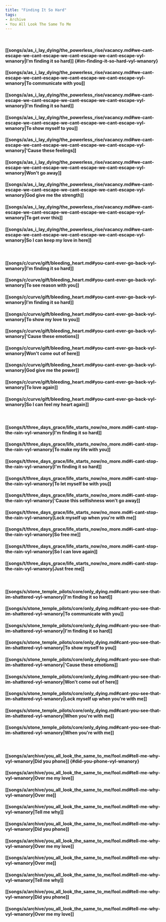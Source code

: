 ```yaml
---
title: "Finding It So Hard"
tags:
- Archive
- You All Look The Same To Me
---
```

&nbsp;
#### [[songs/a/as_i_lay_dying/the_powerless_rise/vacancy.md#we-cant-escape-we-cant-escape-we-cant-escape-we-cant-escape-vyl-wnanory|I'm finding it so hard]] {#im-finding-it-so-hard-vyl-wnanory}
#### [[songs/a/as_i_lay_dying/the_powerless_rise/vacancy.md#we-cant-escape-we-cant-escape-we-cant-escape-we-cant-escape-vyl-wnanory|To communicate with you]]
#### [[songs/a/as_i_lay_dying/the_powerless_rise/vacancy.md#we-cant-escape-we-cant-escape-we-cant-escape-we-cant-escape-vyl-wnanory|I'm finding it so hard]]
#### [[songs/a/as_i_lay_dying/the_powerless_rise/vacancy.md#we-cant-escape-we-cant-escape-we-cant-escape-we-cant-escape-vyl-wnanory|To show myself to you]]
#### [[songs/a/as_i_lay_dying/the_powerless_rise/vacancy.md#we-cant-escape-we-cant-escape-we-cant-escape-we-cant-escape-vyl-wnanory|'Cause these feelings]]
#### [[songs/a/as_i_lay_dying/the_powerless_rise/vacancy.md#we-cant-escape-we-cant-escape-we-cant-escape-we-cant-escape-vyl-wnanory|Won't go away]]
#### [[songs/a/as_i_lay_dying/the_powerless_rise/vacancy.md#we-cant-escape-we-cant-escape-we-cant-escape-we-cant-escape-vyl-wnanory|God give me the strength]]
#### [[songs/a/as_i_lay_dying/the_powerless_rise/vacancy.md#we-cant-escape-we-cant-escape-we-cant-escape-we-cant-escape-vyl-wnanory|To get over this]]
#### [[songs/a/as_i_lay_dying/the_powerless_rise/vacancy.md#we-cant-escape-we-cant-escape-we-cant-escape-we-cant-escape-vyl-wnanory|So I can keep my love in here]]
&nbsp;
#### [[songs/c/curve/gift/bleeding_heart.md#you-cant-ever-go-back-vyl-wnanory|I'm finding it so hard]]
#### [[songs/c/curve/gift/bleeding_heart.md#you-cant-ever-go-back-vyl-wnanory|To see reason with you]]
#### [[songs/c/curve/gift/bleeding_heart.md#you-cant-ever-go-back-vyl-wnanory|I'm finding it so hard]]
#### [[songs/c/curve/gift/bleeding_heart.md#you-cant-ever-go-back-vyl-wnanory|To show my love to you]]
#### [[songs/c/curve/gift/bleeding_heart.md#you-cant-ever-go-back-vyl-wnanory|'Cause these emotions]]
#### [[songs/c/curve/gift/bleeding_heart.md#you-cant-ever-go-back-vyl-wnanory|Won't come out of here]]
#### [[songs/c/curve/gift/bleeding_heart.md#you-cant-ever-go-back-vyl-wnanory|God give me the power]]
#### [[songs/c/curve/gift/bleeding_heart.md#you-cant-ever-go-back-vyl-wnanory|To love again]]
#### [[songs/c/curve/gift/bleeding_heart.md#you-cant-ever-go-back-vyl-wnanory|So I can feel my heart again]]
&nbsp;
#### [[songs/t/three_days_grace/life_starts_now/no_more.md#i-cant-stop-the-rain-vyl-wnanory|I'm finding it so hard]]
#### [[songs/t/three_days_grace/life_starts_now/no_more.md#i-cant-stop-the-rain-vyl-wnanory|To make my life with you]]
#### [[songs/t/three_days_grace/life_starts_now/no_more.md#i-cant-stop-the-rain-vyl-wnanory|I'm finding it so hard]]
#### [[songs/t/three_days_grace/life_starts_now/no_more.md#i-cant-stop-the-rain-vyl-wnanory|To let myself be with you]]
#### [[songs/t/three_days_grace/life_starts_now/no_more.md#i-cant-stop-the-rain-vyl-wnanory|'Cause this selfishness won't go away]]
#### [[songs/t/three_days_grace/life_starts_now/no_more.md#i-cant-stop-the-rain-vyl-wnanory|Lock myself up when you're with me]]
#### [[songs/t/three_days_grace/life_starts_now/no_more.md#i-cant-stop-the-rain-vyl-wnanory|So free me]]
#### [[songs/t/three_days_grace/life_starts_now/no_more.md#i-cant-stop-the-rain-vyl-wnanory|So I can love again]]
#### [[songs/t/three_days_grace/life_starts_now/no_more.md#i-cant-stop-the-rain-vyl-wnanory|Just free me]]
&nbsp;
#### [[songs/s/stone_temple_pilots/core/only_dying.md#cant-you-see-that-im-shattered-vyl-wnanory|I'm finding it so hard]]
#### [[songs/s/stone_temple_pilots/core/only_dying.md#cant-you-see-that-im-shattered-vyl-wnanory|To communicate with you]]
#### [[songs/s/stone_temple_pilots/core/only_dying.md#cant-you-see-that-im-shattered-vyl-wnanory|I'm finding it so hard]]
#### [[songs/s/stone_temple_pilots/core/only_dying.md#cant-you-see-that-im-shattered-vyl-wnanory|To show myself to you]]
#### [[songs/s/stone_temple_pilots/core/only_dying.md#cant-you-see-that-im-shattered-vyl-wnanory|'Cause these emotions]]
#### [[songs/s/stone_temple_pilots/core/only_dying.md#cant-you-see-that-im-shattered-vyl-wnanory|Won't come out of here]]
#### [[songs/s/stone_temple_pilots/core/only_dying.md#cant-you-see-that-im-shattered-vyl-wnanory|Lock myself up when you're with me]]
#### [[songs/s/stone_temple_pilots/core/only_dying.md#cant-you-see-that-im-shattered-vyl-wnanory|When you're with me]]
#### [[songs/s/stone_temple_pilots/core/only_dying.md#cant-you-see-that-im-shattered-vyl-wnanory|When you're with me]]
&nbsp;
#### [[songs/a/archive/you_all_look_the_same_to_me/fool.md#tell-me-why-vyl-wnanory|Did you phone]] {#did-you-phone-vyl-wnanory}
#### [[songs/a/archive/you_all_look_the_same_to_me/fool.md#tell-me-why-vyl-wnanory|Over me my love]]
#### [[songs/a/archive/you_all_look_the_same_to_me/fool.md#tell-me-why-vyl-wnanory|Over me]]
#### [[songs/a/archive/you_all_look_the_same_to_me/fool.md#tell-me-why-vyl-wnanory|Tell me why]]
#### [[songs/a/archive/you_all_look_the_same_to_me/fool.md#tell-me-why-vyl-wnanory|Did you phone]]
#### [[songs/a/archive/you_all_look_the_same_to_me/fool.md#tell-me-why-vyl-wnanory|Over me my love]]
#### [[songs/a/archive/you_all_look_the_same_to_me/fool.md#tell-me-why-vyl-wnanory|Over me]]
#### [[songs/a/archive/you_all_look_the_same_to_me/fool.md#tell-me-why-vyl-wnanory|Tell me why]]
#### [[songs/a/archive/you_all_look_the_same_to_me/fool.md#tell-me-why-vyl-wnanory|Did you phone]]
#### [[songs/a/archive/you_all_look_the_same_to_me/fool.md#tell-me-why-vyl-wnanory|Over me my love]]
